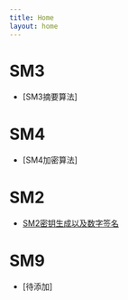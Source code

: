 ```yaml
---
title: Home
layout: home
---
```

# SM3
- [SM3摘要算法]
  
# SM4
- [SM4加密算法]
  
# SM2
- [SM2密钥生成以及数字签名]

# SM9
- [待添加]

[SM2密钥生成以及数字签名]: https://habezai.github.io/GuoMi/SM2_DSA
